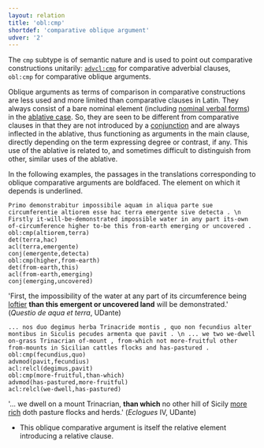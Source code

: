 ```yaml
---
layout: relation
title: 'obl:cmp'
shortdef: 'comparative oblique argument'
udver: '2'
---
```


The `cmp` subtype is of semantic nature and is used to point out comparative constructions unitarily: [`advcl:cmp`](la-dep/advcl-cmp) for comparative adverbial clauses, `obl:cmp` for comparative oblique arguments.

Oblique arguments as terms of comparison in comparative constructions are less used and more limited than comparative clauses in Latin. They always consist of a bare nominal element (including [nominal verbal forms](la-feat/VerbForm)) in the [ablative case](la-feat/Case). So, they are seen to be different from comparative clauses in that they are not introduced by a [conjunction](la-pos/SSCONJ) and are always inflected in the ablative, thus functioning as arguments in the main clause, directly depending on the term expressing degree or contrast, if any. This use of the ablative is related to, and sometimes difficult to distinguish from other, similar uses of the ablative.  

In the following examples, the passages in the translations corresponding to oblique comparative arguments are boldfaced. The element on which it depends is underlined.

~~~ sdparse
Primo demonstrabitur impossibile aquam in aliqua parte sue circumferentie altiorem esse hac terra emergente sive detecta . \n Firstly it-will-be-demonstrated impossible water in any part its-own of-circumference higher to-be this from-earth emerging or uncovered .
obl:cmp(altiorem,terra)
det(terra,hac)
acl(terra,emergente)
conj(emergente,detecta)
obl:cmp(higher,from-earth)
det(from-earth,this)
acl(from-earth,emerging)
conj(emerging,uncovered)
~~~

'First, the impossibility of the water at any part of its circumference being <u>loftier</u> **than this emergent or uncovered land** will be demonstrated.' (*Questio de aqua et terra*, UDante)

~~~ sdparse
... nos duo degimus herba Trinacride montis , quo non fecundius alter montibus in Siculis pecudes armenta que pavit . \n ... we two we-dwell on-grass Trinacrian of-mount , from-which not more-fruitful other from-mounts in Sicilian cattles flocks and has-pastured .
obl:cmp(fecundius,quo)
advmod(pavit,fecundius)
acl:relcl(degimus,pavit)
obl:cmp(more-fruitful,than-which)
advmod(has-pastured,more-fruitful)
acl:relcl(we-dwell,has-pastured)
~~~

'... we dwell on a mount Trinacrian, **than which** no other hill of Sicily <u>more rich</u> doth pasture flocks and herds.' (*Eclogues* IV, UDante)

* This oblique comparative argument is itself the relative element introducing a relative clause. 


<!-- Interlanguage links updated So kvě 14 19:04:03 CEST 2022 -->
